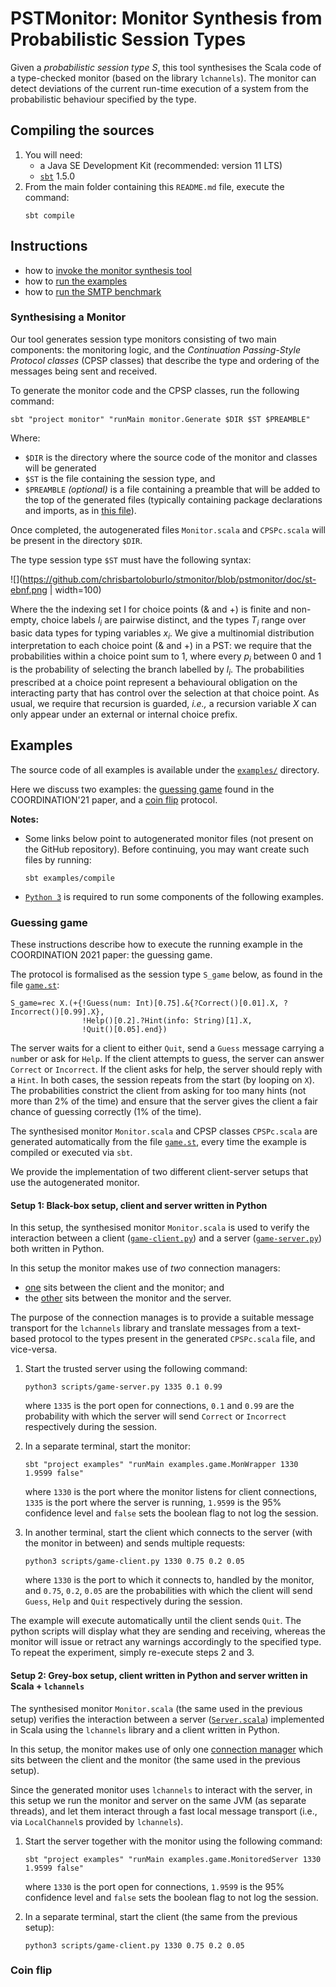 # PSTMonitor: Monitor Synthesis from Probabilistic Session Types

Given a _probabilistic session type S_, this tool synthesises the Scala code of a type-checked monitor (based on the library `lchannels`). The monitor can detect deviations of the current run-time execution of a system from the probabilistic behaviour specified by the type. 

<!-- The following instructions are for recreating and executing the lottery game example (from [here](https://link.springer.com/chapter/10.1007%2F978-3-030-78142-2_7)).  -->
<!-- We assume a Unix-like operating system with Java 8 as default JRE/JDK which can be downloaded from [here](https://www.oracle.com/java/technologies/javase-jdk8-downloads.html). -->

## Compiling the sources 
  1. You will need:
     * a Java SE Development Kit (recommended: version 11 LTS)
     * [`sbt`](https://www.scala-sbt.org/download.html) 1.5.0
  2. From the main folder containing this `README.md` file, execute the command:
     ```shell
     sbt compile
     ```

## Instructions
  * how to [invoke the monitor synthesis tool](#synthesising-a-monitor)
  * how to [run the examples](#examples)
  * how to [run the SMTP benchmark](#benchmarks)

### Synthesising a Monitor

Our tool generates session type monitors consisting of two main components: the monitoring logic, and the *Continuation Passing-Style Protocol classes* (CPSP classes) that describe the type and ordering of the messages being sent and received.

To generate the monitor code and the CPSP classes, run the following command:

```shell
sbt "project monitor" "runMain monitor.Generate $DIR $ST $PREAMBLE"
```
Where:

  * `$DIR` is the directory where the source code of the monitor and classes will be generated
  * `$ST` is the file containing the session type, and
  * `$PREAMBLE` _(optional)_ is a file containing a preamble that will be added to the top of the generated files (typically containing package declarations and imports, as in [this file](examples/src/main/scala/examples/http/preamble.txt)).

Once completed, the autogenerated files `Monitor.scala` and `CPSPc.scala` will be present in the directory `$DIR`. 

The type session type `$ST` must have the following syntax:

![](https://github.com/chrisbartoloburlo/stmonitor/blob/pstmonitor/doc/st-ebnf.png | width=100)

Where the the indexing set I for choice points (& and +) is finite and non-empty, choice labels _l<sub>i</sub>_ are pairwise distinct, and the types _T<sub>i</sub>_ range over basic data types for typing variables _x<sub>i</sub>_. We give a multinomial distribution interpretation to each choice point (& and +) in a PST: we require that the probabilities within a choice point sum to 1, where every _p<sub>i</sub>_ between 0 and 1 is the probability of selecting the branch labelled by _l<sub>i</sub>_. The probabilities prescribed at a choice point represent a behavioural obligation on the interacting party that has control over the selection at that choice point. As usual, we require that recursion is guarded, _i.e.,_ a recursion variable _X_ can only appear under an external or internal choice prefix.

## Examples

The source code of all examples is available under the [`examples/`](https://github.com/chrisbartoloburlo/stmonitor/tree/pstmonitor/examples/src/main/scala/examples) directory.

Here we discuss two examples: the [guessing game](#guessing-game) found in the COORDINATION'21 paper, and a [coin flip](#coin-flip) protocol.

**Notes:**

  * Some links below point to autogenerated monitor files (not present on the GitHub repository). Before continuing, you may want create such files by running:
    ```shell
    sbt examples/compile
    ```

  * [`Python 3`](https://www.python.org/downloads/) is required to run some components of the following examples.


### Guessing game

These instructions describe how to execute the running example in the COORDINATION 2021 paper: the guessing game.

The protocol is formalised as the session type `S_game` below, as found in the file [`game.st`](https://github.com/chrisbartoloburlo/stmonitor/blob/pstmonitor/examples/src/main/scala/examples/game/game.st): 
```
S_game=rec X.(+{!Guess(num: Int)[0.75].&{?Correct()[0.01].X, ?Incorrect()[0.99].X},
                !Help()[0.2].?Hint(info: String)[1].X,
                !Quit()[0.05].end})
```
The server waits for a client to either `Quit`, send a `Guess` message carrying a `num`ber or ask for `Help`. If the client attempts to guess, the server can answer `Correct` or `Incorrect`. If the client asks for help, the server should reply with a `Hint`. In both cases, the session repeats from the start (by looping on `X`). The probabilities constrict the client from asking for too many hints (not more than 2% of the time) and ensure that the server gives the client a fair chance of guessing correctly (1% of the time). 

The synthesised monitor `Monitor.scala` and CPSP classes `CPSPc.scala`  are generated automatically from the file [`game.st`](https://github.com/chrisbartoloburlo/stmonitor/blob/pstmonitor/examples/src/main/scala/examples/game/game.st), every time the example is compiled or executed via `sbt`.

We provide the implementation of two different client-server setups that use the autogenerated monitor.

#### Setup 1: Black-box setup, client and server written in Python

In this setup, the synthesised monitor `Monitor.scala` is used to verify the interaction between a client ([`game-client.py`](https://github.com/chrisbartoloburlo/stmonitor/blob/pstmonitor/scripts/game-client.py)) and a server ([`game-server.py`](https://github.com/chrisbartoloburlo/stmonitor/blob/pstmonitor/scripts/game-server.py)) both written in Python.

In this setup the monitor makes use of *two* connection managers:

  * [one](https://github.com/chrisbartoloburlo/stmonitor/blob/pstmonitor/examples/src/main/scala/examples/game/ClientConnectionManager.scala) sits between the client and the monitor; and
  * the [other](https://github.com/chrisbartoloburlo/stmonitor/blob/07d4361a67efb444fae5a1f286e24bc2e9810f36/examples/src/main/scala/examples/game/MonWrapper.scala#L13) sits between the monitor and the server. 
  
The purpose of the connection manages is to provide a suitable message transport for the `lchannels` library and translate messages from a text-based protocol to the types present in the generated `CPSPc.scala` file, and vice-versa.

1. Start the trusted server using the following command:
    ```shell
    python3 scripts/game-server.py 1335 0.1 0.99
    ```
    where `1335` is the port open for connections, `0.1` and `0.99` are the probability with which the server will send `Correct` or `Incorrect` respectively during the session.  

2. In a separate terminal, start the monitor:
   ```shell
   sbt "project examples" "runMain examples.game.MonWrapper 1330 1.9599 false"
   ```
   where `1330` is the port where the monitor listens for client connections, `1335` is the port where the server is running, `1.9599` is the 95% confidence level and `false` sets the boolean flag to not log the session.

3. In another terminal, start the client which connects to the server (with the monitor in between) and sends multiple requests:
   ```shell
   python3 scripts/game-client.py 1330 0.75 0.2 0.05
   ```
   where `1330` is the port to which it connects to, handled by the monitor, and `0.75`, `0.2`, `0.05` are the probabilities with which the client will send `Guess`, `Help` and `Quit` respectively during the session. 

The example will execute automatically until the client sends `Quit`. The python scripts will display what they are sending and receiving, whereas the monitor will issue or retract any warnings accordingly to the specified type. To repeat the experiment, simply re-execute steps 2 and 3. 

#### Setup 2: Grey-box setup, client written in Python and server written in Scala + `lchannels` 

The synthesised monitor `Monitor.scala` (the same used in the previous setup) verifies the interaction between a server ([`Server.scala`](https://github.com/chrisbartoloburlo/stmonitor/blob/pstmonitor/examples/src/main/scala/examples/game/Server.scala)) implemented in Scala using the `lchannels` library and a client written in Python. 
 
In this setup, the monitor makes use of only one [connection manager](https://github.com/chrisbartoloburlo/stmonitor/blob/pstmonitor/examples/src/main/scala/examples/game/ClientConnectionManager.scala) which sits between the client and the monitor (the same used in the previous setup). 
 
Since the generated monitor uses `lchannels` to interact with the server, in this setup we run the monitor and server on the same JVM (as separate threads), and let them interact through a fast local message transport (i.e., via `LocalChannel`s provided by `lchannels`).

1. Start the server together with the monitor using the following command:
    ```shell
    sbt "project examples" "runMain examples.game.MonitoredServer 1330 1.9599 false"
    ```
    where `1330` is the port open for connections, `1.9599` is the 95% confidence level and `false` sets the boolean flag to not log the session. 

2. In a separate terminal, start the client (the same from the previous setup):
   ```
   python3 scripts/game-client.py 1330 0.75 0.2 0.05
   ```


### Coin flip

   
<!-- The setup should now be running. If both the client and the server were started with the probabilities as specified within the type, the monitor should not issue any warnings. The server keeps executing until it is explicitly terminated. Therefore, one can try executing a different experiment by repeating steps 2 and 3. Apart from changing the specified `z-value` for the monitor, one can also try changing the probabilities of the client such that they violate those specified within the type, which would trigger the monitor to issue warnings. In a similar manner, the server can also be initialised in such a way the monitor issues warnings on its behaviour. -->
